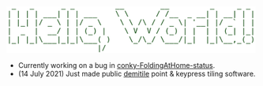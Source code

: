 ![Hello, World](Screenshot_2021-07-08_12-02-36.png)

- Currently working on a bug in [conky-FoldingAtHome-status](https://github.com/dfyockey/conky-FoldingAtHome-status).
- (14 July 2021) Just made public [demitile](https://github.com/dfyockey/demitile) point & keypress tiling software.

<!--
**dfyockey/dfyockey** is a ✨ _special_ ✨ repository because its `README.md` (this file) appears on your GitHub profile.

Here are some ideas to get you started:

- 🔭 I’m currently working on ...
- 🌱 I’m currently learning ...
- 👯 I’m looking to collaborate on ...
- 🤔 I’m looking for help with ...
- 💬 Ask me about ...
- 📫 How to reach me: ...
- 😄 Pronouns: ...
- ⚡ Fun fact: ...
-->
